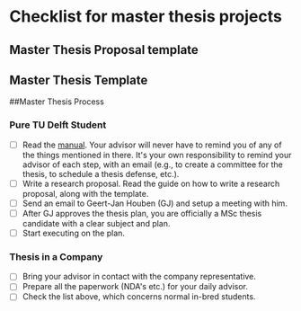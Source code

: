 # Checklist for master thesis projects

## Master Thesis Proposal template


## Master Thesis Template


##Master Thesis Process

### Pure TU Delft Student

- [ ] Read the [manual](https://www.tudelft.nl/en/student/faculties/eemcs-student-portal/education/graduation-policy-msc/summary-of-procedure/). Your advisor will never have to remind you of any of the things mentioned in there. It's your own responsibility to remind your advisor of each step, with an email (e.g., to create a committee for the thesis, to schedule a thesis defense, etc.). 
- [ ] Write a research proposal. Read the guide on how to write a research proposal, along with the template. 
- [ ] Send an email to Geert-Jan Houben (GJ) and setup a meeting with him.
- [ ] After GJ approves the thesis plan, you are officially a MSc thesis candidate with a clear subject and plan.
- [ ] Start executing on the plan.

### Thesis in a Company

- [ ] Bring your advisor in contact with the company representative.
- [ ] Prepare all the paperwork (NDA's etc.) for your daily advisor. 
- [ ] Check the list above, which concerns normal in-bred students.
